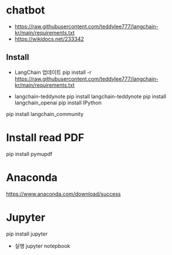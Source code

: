 # chatbot

- https://raw.githubusercontent.com/teddylee777/langchain-kr/main/requirements.txt
- https://wikidocs.net/233342

## Install

- LangChain 업데이트
pip install -r https://raw.githubusercontent.com/teddylee777/langchain-kr/main/requirements.txt

- langchain-teddynote
pip install langchain-teddynote
pip install langchain_openai
pip install IPython

pip install langchain_community

# Install read PDF

pip install pymupdf

# Anaconda
https://www.anaconda.com/download/success

# Jupyter
pip install jupyter

- 실행
jupyter notepbook
